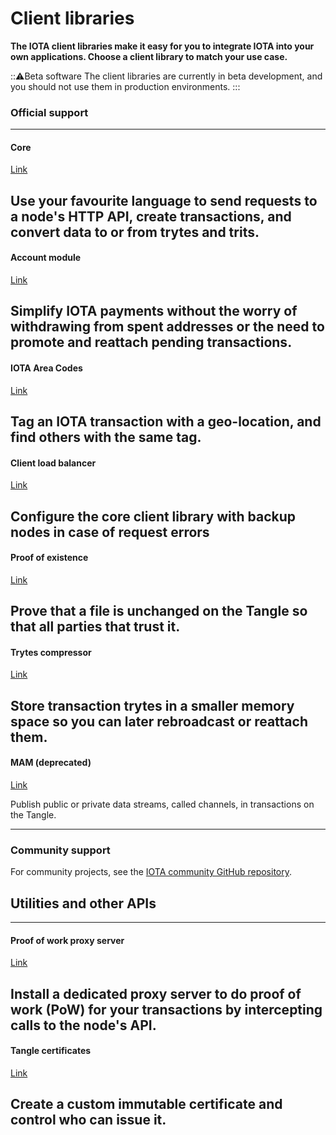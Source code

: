 # Client libraries

**The IOTA client libraries make it easy for you to integrate IOTA into your own applications. Choose a client library to match your use case.**

:::warning:Beta software
The client libraries are currently in beta development, and you should not use them in production environments.
:::

### **Official support** ###

---------------
#### **Core** ####
[Link](root://core/1.0/overview.md)

Use your favourite language to send requests to a node's HTTP API, create transactions, and convert data to or from trytes and trits.
---

#### **Account module** ####
[Link](root://account-module/1.0/overview.md)

Simplify IOTA payments without the worry of withdrawing from spent addresses or the need to promote and reattach pending transactions.
---
#### **IOTA Area Codes** ####
[Link](root://iota-area-codes/1.0/overview.md)

Tag an IOTA transaction with a geo-location, and find others with the same tag.
---
#### **Client load balancer** ####
[Link](root://load-balancer/1.0/overview.md)

Configure the core client library with backup nodes in case of request errors
---

#### **Proof of existence** ####
[Link](root://proof-of-existence/1.0/overview.md)

Prove that a file is unchanged on the Tangle so that all parties that trust it.
---

#### **Trytes compressor** ####
[Link](root://tryte-compress/1.0/overview.md)

Store transaction trytes in a smaller memory space so you can later rebroadcast or reattach them.
---

#### **MAM (deprecated)** ####
[Link](root://mam/1.0/overview.md)

Publish public or private data streams, called channels, in transactions on the Tangle.

---------------

### __Community support__ ###

For community projects, see the [IOTA community GitHub repository](https://github.com/iota-community).

## Utilities and other APIs

---------------
#### **Proof of work proxy server** ####
[Link](root://proof-of-work-proxy/1.0/overview.md)

Install a dedicated proxy server to do proof of work (PoW) for your transactions by intercepting calls to the node's API.
---

#### **Tangle certificates** ####
[Link](root://tangle-certificate/1.0/overview.md)

Create a custom immutable certificate and control who can issue it.
---------------
